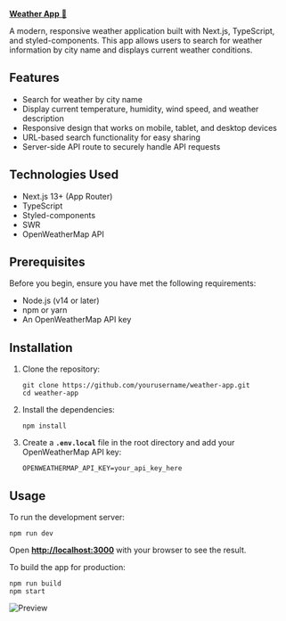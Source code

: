 [**Weather App** 🔗](https://weather-app-halil-atilla.vercel.app/)

A modern, responsive weather application built with Next.js, TypeScript, and styled-components. This app allows users to search for weather information by city name and displays current weather conditions.

## **Features**

- Search for weather by city name
- Display current temperature, humidity, wind speed, and weather description
- Responsive design that works on mobile, tablet, and desktop devices
- URL-based search functionality for easy sharing
- Server-side API route to securely handle API requests

## **Technologies Used**

- Next.js 13+ (App Router)
- TypeScript
- Styled-components
- SWR
- OpenWeatherMap API

## **Prerequisites**

Before you begin, ensure you have met the following requirements:

- Node.js (v14 or later)
- npm or yarn
- An OpenWeatherMap API key

## **Installation**

1. Clone the repository:

   ```
   git clone https://github.com/yourusername/weather-app.git
   cd weather-app
   ```

2. Install the dependencies:

   ```
   npm install
   ```

3. Create a **`.env.local`** file in the root directory and add your OpenWeatherMap API key:

   ```
   OPENWEATHERMAP_API_KEY=your_api_key_here
   ```

## **Usage**

To run the development server:

```
npm run dev
```

Open [**http://localhost:3000**](http://localhost:3000/) with your browser to see the result.

To build the app for production:

```
npm run build
npm start
```


![Preview](https://github.com/user-attachments/assets/6ecca1d6-a09f-451c-84eb-2f9900d01689)

